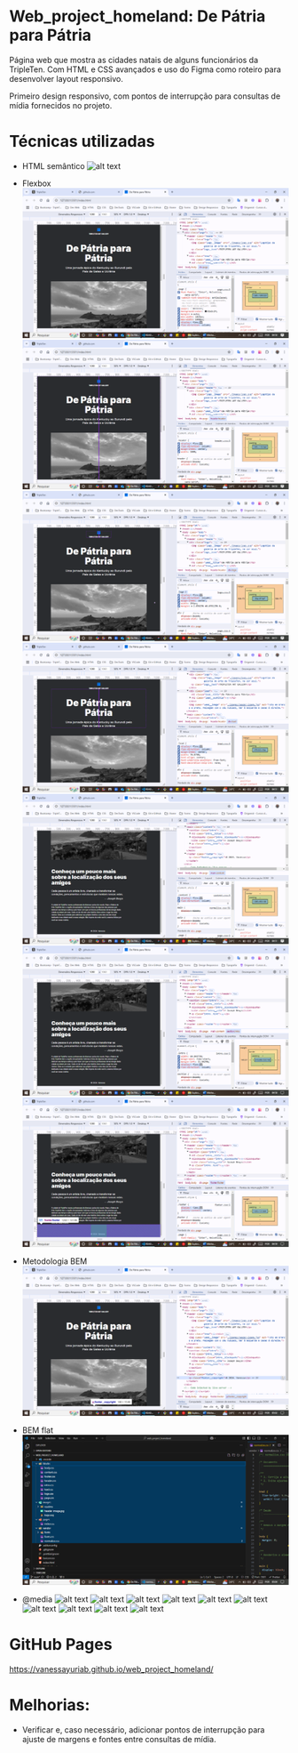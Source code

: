 # Web_project_homeland: De Pátria para Pátria

Página web que mostra as cidades natais de alguns funcionários da TripleTen. Com HTML e CSS avançados e uso do Figma como roteiro para desenvolver layout responsivo.

Primeiro design responsivo, com pontos de interrupção para consultas de mídia fornecidos no projeto.

# Técnicas utilizadas

- HTML semântico
  ![alt text](./images/readme/HTML-semântico.png)

- Flexbox
  ![alt text](./images/readme/Flexbox1.png)
  ![alt text](./images/readme/Flexbox2.png)
  ![alt text](./images/readme/Flexbox3.png)
  ![alt text](./images/readme/Flexbox4.png)
  ![alt text](./images/readme/Flexbox5.png)
  ![alt text](./images/readme/Flexbox6.png)
  ![alt text](./images/readme/Flexbox7.png)

- Metodologia BEM
  ![alt text](./images/readme/BEM.png)

- BEM flat
  ![alt text](./images/readme/BEM-flat.png)

- @media
  ![alt text](./images/readme/Consulta-de-mídia1.png)
  ![alt text](./images/readme/Consulta-de-mídia2.png)
  ![alt text](./images/readme/Consulta-de-mídia3.png)
  ![alt text](./images/readme/Consulta-de-mídia4.png)
  ![alt text](./images/readme/Consulta-de-mídia5.png)
  ![alt text](./images/readme/Consulta-de-mídia6.png)
  ![alt text](./images/readme/Consulta-de-mídia7.png)
  ![alt text](./images/readme/Consulta-de-mídia8.png)
  ![alt text](./images/readme/Consulta-de-mídia9.png)
  ![alt text](./images/readme/Consulta-de-mídia10.png)

# GitHub Pages

https://vanessayuriab.github.io/web_project_homeland/

# Melhorias:

- Verificar e, caso necessário, adicionar pontos de interrupção para ajuste de margens e fontes entre consultas de mídia.
